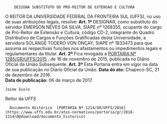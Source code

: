         DESIGNA SUBSTITUTO DO PRÓ-REITOR DE EXTENSÃO E CULTURA  

 O REITOR DA UNIVERSIDADE FEDERAL DA FRONTEIRA SUL (UFFS), no uso de suas atribuições legais, resolve:   **Art. 1º** DESIGNAR, como substituto do servidor EMERSON NEVES DA SILVA, SIAPE nº 1268355, ocupante do cargo de Pró-Reitor de Extensão e Cultura, código CD-2, integrante do Quadro Distributivo de Cargos e Funções Gratificadas desta Universidade, a servidora SOLANGE TODERO VON ONÇAY, SIAPE nº 1833473 para que assuma as respectivas funções nos afastamentos ou impedimentos legais e regulamentares da titular.   **Art. 2º** Fica revogada a [PORTARIA Nº 1285/GR/UFFS/2015](https://www.uffs.edu.br/atos-normativos/portaria/gr/2015-1285)  , de 16 de novembro de 2015, publicada no Diário Oficial da União Subsequente.   **Art. 3º** Esta Portaria entra em vigor na data de sua publicação no Diário Oficial da União.      **Data do ato:** Chapecó-SC, 21 de dezembro de 2016.   
 **Data de publicação:**  06 de março de 2017. 

    Jaime Giolo   
 Reitor da UFFS 

      Documento Histórico  [PORTARIA Nº 1214/GR/UFFS/2016](https://www.uffs.edu.br/atos-normativos/portaria/gr/2016-1214/@@download/documento_historico)     
      